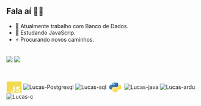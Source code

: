 ## Fala aí 🐱‍💻


- 🔭 Atualmente trabalho com Banco de Dados.
- 🌱 Estudando JavaScrip.
- ⚡ Procurando novos caminhos.
##
<div>
  <img height="180" src="https://github-readme-stats.vercel.app/api?username=lucasvitorrt&show_icons=true&theme=chartreuse-dark&include_all_commits=False"> 
  <img height="180" src="https://github-readme-stats.vercel.app/api/top-langs/?username=lucasvitorrt&layout=compact&theme=chartreuse-dark"> 
  
</div>

##
<div style="display: inline_block"><br>
  <img align="center" alt="Lucas-Js" height="30" width="40" src="https://raw.githubusercontent.com/devicons/devicon/master/icons/javascript/javascript-plain.svg">
  <img align="center" alt="Lucas-Postgresql" height="30" width="40" src="https://cdn.jsdelivr.net/gh/devicons/devicon@latest/icons/postgresql/postgresql-original-wordmark.svg">
  <img align="center" alt="Lucas-sql" height="30" width="40" src="https://cdn.jsdelivr.net/gh/devicons/devicon@latest/icons/azuresqldatabase/azuresqldatabase-original.svg" />
  <img align="center" alt="Lucas-Python" height="30" width="40" src="https://raw.githubusercontent.com/devicons/devicon/master/icons/python/python-original.svg">
  <img align="center" alt="Lucas-java" height="30" width="40" src="https://cdn.jsdelivr.net/gh/devicons/devicon@latest/icons/java/java-original-wordmark.svg" />
  <img align="center" alt="Lucas-ardu" height="30" width="40" src="https://cdn.jsdelivr.net/gh/devicons/devicon@latest/icons/arduino/arduino-original-wordmark.svg" />
  <img align="center" alt="Lucas-c" height="30" width="40" src="https://cdn.jsdelivr.net/gh/devicons/devicon@latest/icons/c/c-original.svg" />
</div>
